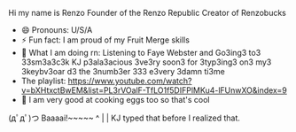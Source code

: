 Hi my name is Renzo
Founder of the Renzo Republic
Creator of Renzobucks

- 😄 Pronouns: U/S/A
- ⚡ Fun fact: I am proud of my Fruit Merge skills
- 🤑 What I am doing rn: Listening to Faye Webster and Go3ing3 to3 33sm3a3c3k KJ p3ala3acious 3ve3ry soon3 for 3typ3ing3 on3 my3 3keybv3oar d3 the 3numb3er 333 e3very 3damn ti3me
- The playlist: https://www.youtube.com/watch?v=bXHtxctBwEM&list=PL3rVOalF-TfLO1f5DIFPlMKu4-lFUnwXO&index=9
- 🐔 I am very good at cooking eggs too so that's cool

(дﾟдﾟ)つ Baaaai!~~~~~
^
|
|
KJ typed that before I realized that.
